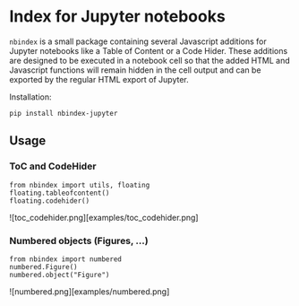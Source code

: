 # Index for Jupyter notebooks
`nbindex` is a small package containing several Javascript additions for Jupyter
notebooks like a Table of Content or a Code Hider. These additions are designed
to be executed in a notebook cell so that the added HTML and Javascript functions
will remain hidden in the cell output and can be exported by the regular HTML
export of Jupyter.

Installation:

    pip install nbindex-jupyter

## Usage

### ToC and CodeHider

    from nbindex import utils, floating
    floating.tableofcontent()
    floating.codehider()

![toc_codehider.png][examples/toc_codehider.png]

### Numbered objects (Figures, ...)

    from nbindex import numbered
    numbered.Figure()
    numbered.object("Figure")

![numbered.png][examples/numbered.png]
